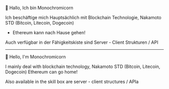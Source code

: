 👋 Hallo, Ich bin Monochromicorn

Ich beschäftige mich Hauptsächlich mit Blockchain Technologie, Nakamoto STD (Bitcoin, Litecoin, Dogecoin)
- Ethereum kann nach Hause gehen!

Auch verfügbar in der Fähigkeitskiste sind Server - Client Strukturen / API

-------------------------------------------------------------------------------------------------------------

👋 Hello, I'm Monochromicorn

I mainly deal with blockchain technology, Nakamoto STD (Bitcoin, Litecoin, Dogecoin)
Ethereum can go home!

Also available in the skill box are server - client structures / APIa
<!---
M0n0chr0mic0rn/M0n0chr0mic0rn is a ✨ special ✨ repository because its `README.md` (this file) appears on your GitHub profile.
You can click the Preview link to take a look at your changes.
--->
